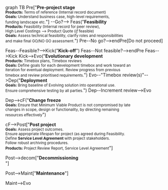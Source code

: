 <div class="mermaid">

graph TB
Pre["<b>Pre-project stage</b><br/><small><b>Products: </b> Terms of reference (Internal record document)<br/><b>Goals: </b>Understand business case, high-level requirements,<br/>funding landscape etc.</small>"] --Go?--> 
Feas("<b>Feasibility</b><br/><small><b>Products: </b>Feasibility (Internal record for peer review),<br/>High Level Costings --> Product Quote (<i>if</i> feasible)<br/><b>Goals: </b> Assess technical feasibility, clarify roles and responsibilities<br/> and make final GO/NO GO assessment.</small>")
Pre--No go?-->endPre[Do not proceed]

Feas--Feasible?-->Kick("<b>Kick-off</b>")
Feas--Not feasible?-->endPre
Feas-->Kick
Kick-->Evo("<b>Evolutionary development</b><br/><small><b>Products: </b>Timebox plans, Timebox reviews<br/>
<b>Goals: </b>Define goals for each development timebox and work toward an<br/>iteration for eventual deployment. Review progress from previous</br>timebox and review prioritised requirements.</small>")
Evo--"Timebox review(s)"-->Dep("<b>Deployment</b><br/><small><b>Goals: </b>Bring baseline of Evolving solution into operational use.<br/>Ensure comprehensive testing by all parties.</small>")
Dep--Increment review-->Evo

Dep-->cF("<b>Change freeze</b><br/><small><b>Goals: </b>Ensure that Minimum Viable Product is not compromised by late<br/>changes in scope, design or functionality, by directing remaining<br/>resources effectively</small>")

cF-->Post["<b>Post project</b><br/><small>
<b>Goals: </b>Assess project outcomes.<br/>Ensure appropriate lifespan for project (as agreed during Feasibility.<br/>Define <b>Service Level Agreement </b> with project stakeholders.<br/>
Follow robust archiving procedures.<br/>
<b>Products: </b>Project Review Report, Service Level Agreement</small>"]

Post-->decom["<b>Decommissioning</b><br/><small>
</small>"]

Post-->Maint["<b>Maintenance</b>"]

Maint-->Evo

</div>
<!--stackedit_data:
eyJoaXN0b3J5IjpbNzAyMzY3MzMsLTE5Njg0MzM4NiwtMTY5MT
Q1MDU2OF19
-->